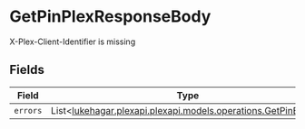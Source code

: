 # GetPinPlexResponseBody

X-Plex-Client-Identifier is missing


## Fields

| Field                                                                                                     | Type                                                                                                      | Required                                                                                                  | Description                                                                                               |
| --------------------------------------------------------------------------------------------------------- | --------------------------------------------------------------------------------------------------------- | --------------------------------------------------------------------------------------------------------- | --------------------------------------------------------------------------------------------------------- |
| `errors`                                                                                                  | List<[lukehagar.plexapi.plexapi.models.operations.GetPinErrors](../../models/operations/GetPinErrors.md)> | :heavy_minus_sign:                                                                                        | N/A                                                                                                       |